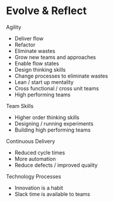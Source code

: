 # Evolve & Reflect

Agility&#x20;

* Deliver flow&#x20;
* Refactor&#x20;
* Eliminate wastes&#x20;
* Grow new teams and approaches&#x20;
* Enable flow states&#x20;
* Design thinking skills&#x20;
* Change processes to eliminate wastes&#x20;
* Lean / start up mentality&#x20;
* Cross functional / cross unit teams&#x20;
* High performing teams&#x20;

&#x20;

Team Skills&#x20;

* Higher order thinking skills&#x20;
* Designing / running experiments&#x20;
* Building high performing teams&#x20;

&#x20;

Continuous Delivery&#x20;

* Reduced cycle times&#x20;
* More automation&#x20;
* Reduce defects / improved quality&#x20;

&#x20;

Technology Processes&#x20;

* Innovation is a habit&#x20;
* Slack time is available to teams&#x20;

&#x20;
